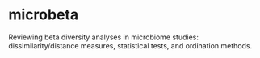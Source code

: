 # microbeta
Reviewing beta diversity analyses in microbiome studies: dissimilarity/distance measures, statistical tests, and ordination methods.
